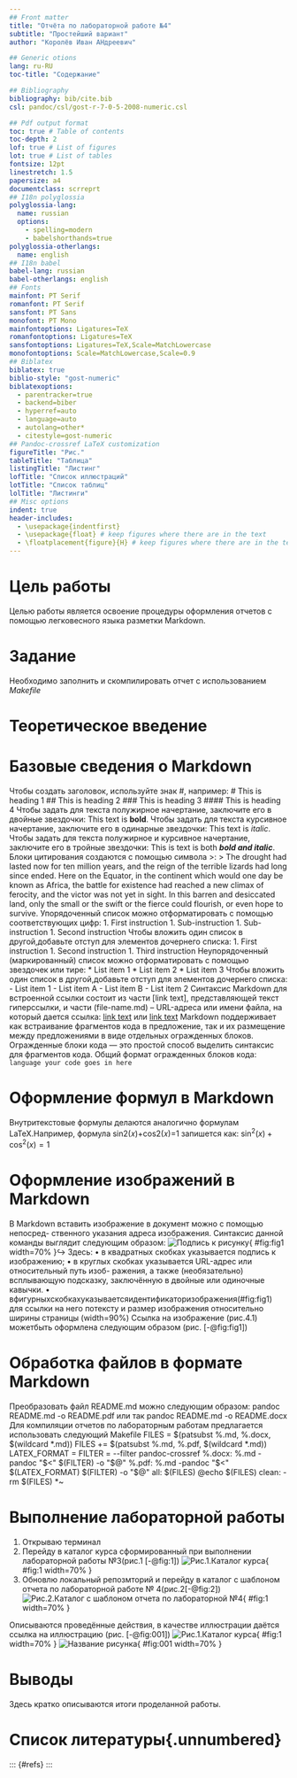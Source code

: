 ```yaml
---
## Front matter
title: "Отчёта по лабораторной работе №4"
subtitle: "Простейший вариант"
author: "Королёв Иван АНдреевич"

## Generic otions
lang: ru-RU
toc-title: "Содержание"

## Bibliography
bibliography: bib/cite.bib
csl: pandoc/csl/gost-r-7-0-5-2008-numeric.csl

## Pdf output format
toc: true # Table of contents
toc-depth: 2
lof: true # List of figures
lot: true # List of tables
fontsize: 12pt
linestretch: 1.5
papersize: a4
documentclass: scrreprt
## I18n polyglossia
polyglossia-lang:
  name: russian
  options:
	- spelling=modern
	- babelshorthands=true
polyglossia-otherlangs:
  name: english
## I18n babel
babel-lang: russian
babel-otherlangs: english
## Fonts
mainfont: PT Serif
romanfont: PT Serif
sansfont: PT Sans
monofont: PT Mono
mainfontoptions: Ligatures=TeX
romanfontoptions: Ligatures=TeX
sansfontoptions: Ligatures=TeX,Scale=MatchLowercase
monofontoptions: Scale=MatchLowercase,Scale=0.9
## Biblatex
biblatex: true
biblio-style: "gost-numeric"
biblatexoptions:
  - parentracker=true
  - backend=biber
  - hyperref=auto
  - language=auto
  - autolang=other*
  - citestyle=gost-numeric
## Pandoc-crossref LaTeX customization
figureTitle: "Рис."
tableTitle: "Таблица"
listingTitle: "Листинг"
lofTitle: "Список иллюстраций"
lotTitle: "Список таблиц"
lolTitle: "Листинги"
## Misc options
indent: true
header-includes:
  - \usepackage{indentfirst}
  - \usepackage{float} # keep figures where there are in the text
  - \floatplacement{figure}{H} # keep figures where there are in the text
---
```


# Цель работы

Целью работы является освоение процедуры оформления отчетов с помощью легковесного языка разметки Markdown.


# Задание

Необходимо заполнить и скомпилировать отчет с использованием *Makefile*

# Теоретическое введение

# Базовые сведения о Markdown
Чтобы создать заголовок, используйте знак #, например:
	# This is heading 1
	## This is heading 2
	### This is heading 3
	#### This is heading 4
Чтобы задать для текста полужирное начертание, заключите его в двойные звездочки:
This text is **bold**.
Чтобы задать для текста курсивное начертание, заключите его в одинарные звездочки:
This text is *italic*.
Чтобы задать для текста полужирное и курсивное начертание, заключите его в тройные звездочки:
This is text is both ***bold and italic***.
Блоки цитирования создаются с помощью символа >:
	> The drought had lasted now for ten million years, and the reign of
	the terrible lizards had long since ended. Here on the Equator,
	in the continent which would one day be known as Africa, the
	battle for existence had reached a new climax of ferocity, and
	the victor was not yet in sight. In this barren and desiccated
	land, only the small or the swift or the fierce could flourish,
	or even hope to survive. 
Упорядоченный список можно отформатировать с помощью соответствующих цифр:
	1. First instruction
	1. Sub-instruction
	1. Sub-instruction
	1. Second instruction
Чтобы вложить один список в другой,добавьте отступ для элементов дочернего списка:
	1. First instruction
	1. Second instruction
	1. Third instruction
Неупорядоченный (маркированный) список можно отформатировать с помощью звездочек или тире:
	* List item 1
	* List item 2
	* List item 3
Чтобы вложить один список в другой,добавьте отступ для элементов дочернего списка:
	- List item 1
	- List item A
	- List item B
	- List item 2
Синтаксис Markdown для встроенной ссылки состоит из части [link text], представляющей текст гиперссылки, и части (file-name.md) – URL-адреса или имени файла, на который дается ссылка:
[link text](file-name.md)
или
[link text](http://example.com/ "Необязательная подсказка")
Markdown поддерживает как встраивание фрагментов кода в предложение, так и их размещение между предложениями в виде отдельных огражденных блоков. Огражденные блоки кода — это простой способ выделить синтаксис для фрагментов кода. Общий формат огражденных блоков кода:
	``` language
	your code goes in here
	```
# Оформление формул в Markdown
Внутритекстовые формулы делаются аналогично формулам LaTeX.Например, формула sin2(𝑥)+cos2(𝑥)=1 запишется как:
	$\sin^2 (x) + \cos^2 (x) = 1$
# Оформление изображений в Markdown
В Markdown вставить изображение в документ можно с помощью непосред- ственного указания адреса изображения. Синтаксис данной команды выглядит следующим образом:
![Подпись к рисунку](/путь/к/изображению.jpg "Необязательная подсказка"){ #fig:fig1 width=70% }↪ Здесь:
• в квадратных скобках указывается подпись к изображению;
• в круглых скобках указывается URL-адрес или относительный путь изоб- ражения, а также (необязательно) всплывающую подсказку, заключённую в двойные или одиночные кавычки.
• вфигурныхскобкахуказываетсяидентификаторизображения(#fig:fig1) для ссылки на него потексту и размер изображения относительно ширины страницы (width=90%)
Ссылка на изображение (рис.4.1) можетбыть оформлена следующим образом
(рис. [-@fig:fig1])
# Обработка файлов в формате Markdown
Преобразовать файл README.md можно следующим образом:
pandoc README.md -o README.pdf
или так
pandoc README.md -o README.docx
Для компиляции отчетов по лабораторным работам предлагается использовать следующий Makefile
FILES = $(patsubst %.md, %.docx, $(wildcard *.md))
FILES += $(patsubst %.md, %.pdf, $(wildcard *.md))
LATEX_FORMAT =
FILTER = --filter pandoc-crossref
%.docx: %.md
-pandoc "$<" $(FILTER) -o "$@"
%.pdf: %.md
-pandoc "$<" $(LATEX_FORMAT) $(FILTER) -o "$@"
all: $(FILES)
@echo $(FILES)
clean:
-rm $(FILES) *~


# Выполнение лабораторной работы

1. Открываю терминал
2. Перейду в каталог курса сформированный при выполнении лабораторной работы №3(рис.1 [-@fig:1])
![Рис.1.Каталог курса](image/1page.jpg){ #fig:1 width=70% }
3. Обновлю локальный репозмторий и перейду в каталог с шаблоном отчета по лабораторной работе № 4(рис.2[-@fig:2])
![Рис.2.Каталог с шаблоном отчета по лабораторной №4](image/2page.jpg){ #fig:1 width=70% }

Описываются проведённые действия, в качестве иллюстрации даётся ссылка на иллюстрацию (рис. [-@fig:001])
![Рис.1.Каталог курса](image/1page.png){ #fig:1 width=70% }
![Название рисунка](image/placeimg_800_600_tech.jpg){ #fig:001 width=70% }

# Выводы

Здесь кратко описываются итоги проделанной работы.

# Список литературы{.unnumbered}

::: {#refs}
:::
